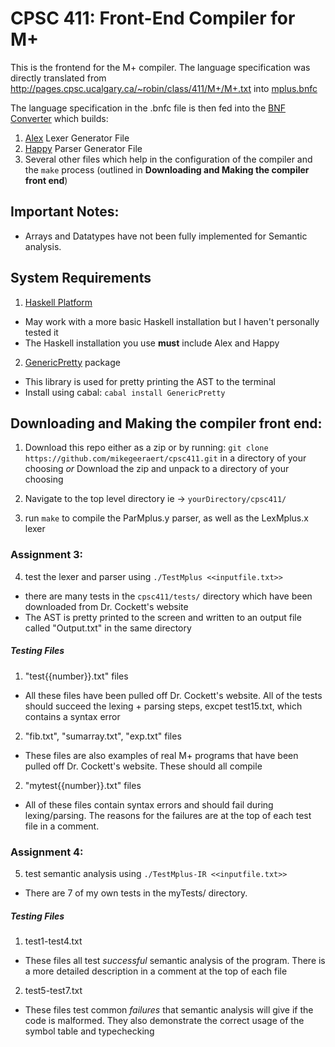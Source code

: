 # CPSC 411: Front-End Compiler for M+

This is the frontend for the M+ compiler. The language specification was directly translated from http://pages.cpsc.ucalgary.ca/~robin/class/411/M+/M+.txt into [mplus.bnfc](https://github.com/mikegeeraert/cpsc411/blob/master/mplus.bnfc)

The language specification in the .bnfc file is then fed into the [BNF Converter](https://github.com/BNFC/bnfc) which builds:
1. [Alex](https://www.haskell.org/alex/) Lexer Generator File
2. [Happy](https://www.haskell.org/happy/) Parser Generator File
3. Several other files which help in the configuration of the compiler and the `make` process (outlined in **Downloading and Making the compiler front end**)

## Important Notes:
 - Arrays and Datatypes have not been fully implemented for Semantic analysis. 

## System Requirements

 1. [Haskell Platform](https://www.haskell.org/downloads#platform)
 - May work with a more basic Haskell installation but I haven't personally tested it
 - The Haskell installation you use **must** include Alex and Happy

 2. [GenericPretty](https://hackage.haskell.org/package/text-generic-pretty) package
 - This library is used for pretty printing the AST to the terminal
 - Install using cabal: 
 	`cabal install GenericPretty`

## Downloading and Making the compiler front end:

 1. Download this repo either as a zip or by running: 
 	`git clone https://github.com/mikegeeraert/cpsc411.git`
 	in a directory of your choosing
 	*or*
 	Download the zip and unpack to a directory of your choosing 
 2. Navigate to the top level directory ie -> `yourDirectory/cpsc411/`

 3. run `make` to compile the ParMplus.y parser, as well as the LexMplus.x lexer

### Assignment 3:
 4. test the lexer and parser using `./TestMplus <<inputfile.txt>>`
  - there are many tests in the `cpsc411/tests/` directory which have been downloaded from Dr. Cockett's website
  - The AST is pretty printed to the screen and written to an output file called "Output.txt" in the same directory

##### Testing Files

1. "test{{number}}.txt" files
- All these files have been pulled off Dr. Cockett's website. All of the tests should succeed the lexing + parsing steps, excpet test15.txt, which contains a syntax error

2. "fib.txt", "sumarray.txt", "exp.txt" files
- These files are also examples of real M+ programs that have been pulled off Dr. Cockett's website. These should all compile

2. "mytest{{number}}.txt" files
- All of these files contain syntax errors and should fail during lexing/parsing. The reasons for the failures are at the top of each test file in a comment. 

### Assignment 4:
5. test semantic analysis using `./TestMplus-IR <<inputfile.txt>>`
- There are 7 of my own tests in the myTests/ directory. 

##### Testing Files

1. test1-test4.txt
- These files all test *successful* semantic analysis of the program. There is a more detailed description in a comment at the top of each file

2. test5-test7.txt
- These files test common *failures* that semantic analysis will give if the code is malformed. They also demonstrate the correct usage of the symbol table and typechecking 
